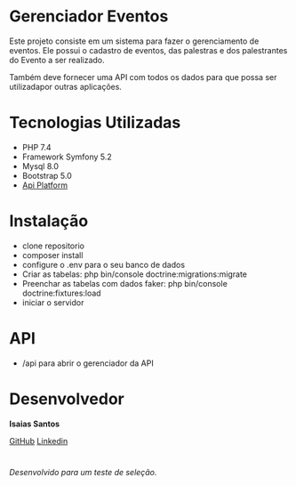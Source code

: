 # Gerenciador Eventos
Este projeto consiste em um sistema para fazer o gerenciamento de eventos. Ele possui o cadastro de eventos, das palestras e dos palestrantes do Evento a ser realizado.

Também deve fornecer uma API com todos os dados para que possa ser utilizadapor outras aplicações.

# Tecnologias Utilizadas

- PHP 7.4
- Framework Symfony 5.2
- Mysql 8.0
- Bootstrap 5.0
- [Api Platform](https://api-platform.com/docs/distribution/#using-symfony-and-composer)

# Instalação

- clone repositorio
- composer install
- configure o .env para o seu banco de dados
- Criar as tabelas: php bin/console doctrine:migrations:migrate
- Preenchar as tabelas com dados faker: php bin/console doctrine:fixtures:load
- iniciar o servidor

# API

- /api para abrir o gerenciador da API

# Desenvolvedor
__Isaias Santos__

[GitHub](http://github.com/IsaiasSantosS)
[Linkedin](https://www.linkedin.com/in/isaiassantos95)

#
*Desenvolvido para um teste de seleção.*
